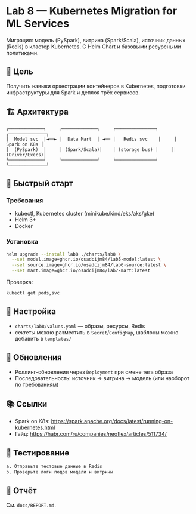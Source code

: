 # Lab 8 — Kubernetes Migration for ML Services

Миграция: модель (PySpark), витрина (Spark/Scala), источник данных (Redis) в кластер Kubernetes. С Helm Chart и базовыми ресурсными политиками.

## 🎯 Цель
Получить навыки оркестрации контейнеров в Kubernetes, подготовки инфраструктуры для Spark и деплоя трёх сервисов.

## 🏗️ Архитектура
```
┌─────────────┐     ┌─────────────┐     ┌───────────────┐     ┌──────────────┐
│  Model svc  │◄──► │  Data Mart  │ ◄── │   Redis svc    │     │  Spark on K8s │
│  (PySpark)  │     │ (Spark/Scala)│    │ (storage bus) │     │ (Driver/Execs)│
└─────────────┘     └─────────────┘     └───────────────┘     └──────────────┘
```

## 🚀 Быстрый старт

### Требования
- kubectl, Kubernetes cluster (minikube/kind/eks/aks/gke)
- Helm 3+
- Docker

### Установка
```bash
helm upgrade --install lab8 ./charts/lab8 \
  --set model.image=ghcr.io/osadcijm84/lab5-model:latest \
  --set source.image=ghcr.io/osadcijm84/lab6-source:latest \
  --set mart.image=ghcr.io/osadcijm84/lab7-mart:latest
```

Проверка:
```bash
kubectl get pods,svc
```

## 🔧 Настройка
- `charts/lab8/values.yaml` — образы, ресурсы, Redis
- секreты можно разместить в `Secret`/`ConfigMap`, шаблоны можно добавить в `templates/`

## 🔄 Обновления
- Роллинг-обновления через `Deployment` при смене тега образа
- Последовательность: источник → витрина → модель (или наоборот по требованиям)

## 📚 Ссылки
- Spark on K8s: https://spark.apache.org/docs/latest/running-on-kubernetes.html
- Гайд: https://habr.com/ru/companies/neoflex/articles/511734/

## 🧪 Тестирование
```bash
a. Отправьте тестовые данные в Redis
b. Проверьте логи подов модели и витрины
```

## 📝 Отчёт
См. `docs/REPORT.md`.
